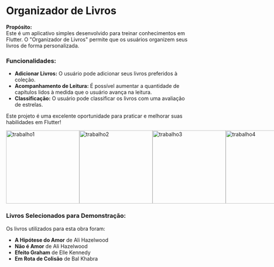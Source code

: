 
# Organizador de Livros

**Propósito:**  
Este é um aplicativo simples desenvolvido para treinar conhecimentos em Flutter. O "Organizador de Livros" permite que os usuários organizem seus livros de forma personalizada. 

### Funcionalidades:
- **Adicionar Livros:** O usuário pode adicionar seus livros preferidos à coleção.
- **Acompanhamento de Leitura:** É possível aumentar a quantidade de capítulos lidos à medida que o usuário avança na leitura.
- **Classificação:** O usuário pode classificar os livros com uma avaliação de estrelas.

Este projeto é uma excelente oportunidade para praticar e melhorar suas habilidades em Flutter!




<div style="display: flex;">
        <img src="https://github.com/user-attachments/assets/d54eee76-5c45-40c2-a533-8415ee167bde" alt="trabalho1" width="200"/>
    <img src="https://github.com/user-attachments/assets/707a3017-8d22-441a-be64-05c75091d342" alt="trabalho2" width="200"/>
    <img src="https://github.com/user-attachments/assets/859ac637-07fd-4e4d-b23e-23acac516604" alt="trabalho3" width="200"/>
    <img src="https://github.com/user-attachments/assets/9a050efc-3905-4b41-9a34-d8a4da3d74aa" alt="trabalho4" width="200"/>
    <img src="https://github.com/user-attachments/assets/4aeb9981-dcdf-4ea4-a25e-cc8354ef97c3" alt="trabalho5" width="200"/>
</div>

### Livros Selecionados para Demonstração:

Os livros utilizados para esta obra foram:

- **A Hipótese do Amor** de Ali Hazelwood
- **Não é Amor** de Ali Hazelwood
- **Efeito Graham** de Elle Kennedy
- **Em Rota de Colisão** de Bal Khabra


